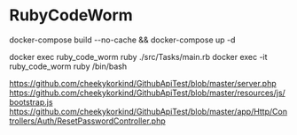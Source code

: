# RubyCodeWorm
docker-compose build --no-cache && docker-compose up -d

docker exec ruby_code_worm ruby ./src/Tasks/main.rb
docker exec -it ruby_code_worm ruby /bin/bash

https://github.com/cheekykorkind/GithubApiTest/blob/master/server.php
https://github.com/cheekykorkind/GithubApiTest/blob/master/resources/js/bootstrap.js
https://github.com/cheekykorkind/GithubApiTest/blob/master/app/Http/Controllers/Auth/ResetPasswordController.php
